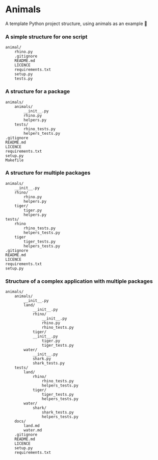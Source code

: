 # Animals
A template Python project structure, using animals as an example :lion:

### A simple structure for one script
```
animal/
    rhino.py
    .gitignore
    README.md   
    LICENCE
    requirements.txt
    setup.py
    tests.py
```
### A structure for a package
```
animals/
    animals/
        __init__.py
        rhino.py
        helpers.py
    tests/
        rhino_tests.py
        helpers_tests.py
.gitignore
README.md   
LICENCE
requirements.txt
setup.py
Makefile
```
### A structure for multiple packages
```
animals/
    __init__.py
    rhino/
        rhino.py
        helpers.py
    tiger/
        tiger.py
        helpers.py
tests/
    rhino
        rhino_tests.py
        helpers_tests.py
    tiger
        tiger_tests.py
        helpers_tests.py
.gitignore
README.md   
LICENCE
requirements.txt
setup.py
```
### Structure of a complex application with multiple packages
```
animals/
    animals/
        __init__.py
        land/
            __init__.py
            rhino/
                __init__.py
                rhino.py
                rhino_tests.py
            tiger/
            __init__.py
                tiger.py
                tiger_tests.py
        water/
            __init__.py
            shark.py
            shark_tests.py
    tests/
        land/
            rhino/
                rhino_tests.py
                helpers_tests.py
            tiger/
                tiger_tests.py
                helpers_tests.py
        water/
            shark/
                shark_tests.py
                helpers_tests.py
    docs/
        land.md
        water.md
    .gitignore
    README.md
    LICENCE
    setup.py
    requirements.txt
```    